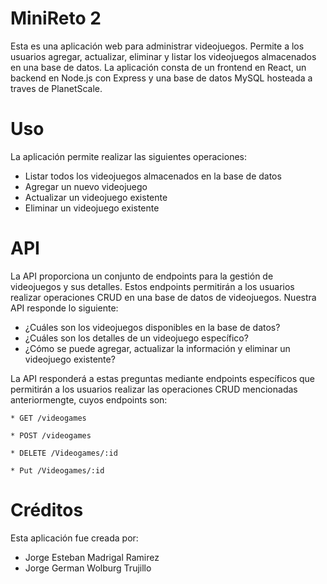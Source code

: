 # MiniReto 2

Esta es una aplicación web para administrar videojuegos. Permite a los usuarios agregar, actualizar, eliminar y listar los videojuegos almacenados en una base de datos. La aplicación consta de un frontend en React, un backend en Node.js con Express y una base de datos MySQL hosteada a traves de PlanetScale.

# Uso

La aplicación permite realizar las siguientes operaciones:

* Listar todos los videojuegos almacenados en la base de datos
* Agregar un nuevo videojuego
* Actualizar un videojuego existente
* Eliminar un videojuego existente

# API

La API proporciona un conjunto de endpoints para la gestión de videojuegos y sus detalles. Estos endpoints permitirán a los usuarios realizar operaciones CRUD en una base de datos de videojuegos. Nuestra API responde lo siguiente:

* ¿Cuáles son los videojuegos disponibles en la base de datos?
* ¿Cuáles son los detalles de un videojuego específico?
* ¿Cómo se puede agregar, actualizar la información y eliminar un videojuego existente?

La API responderá a estas preguntas mediante endpoints específicos que permitirán a los usuarios realizar las operaciones CRUD mencionadas anteriormengte, cuyos endpoints son:

```http
* GET /videogames
```

```http
* POST /videogames
```
```http
* DELETE /Videogames/:id
```
```http
* Put /Videogames/:id
```

# Créditos
Esta aplicación fue creada por:

* Jorge Esteban Madrigal Ramirez
* Jorge German Wolburg Trujillo
